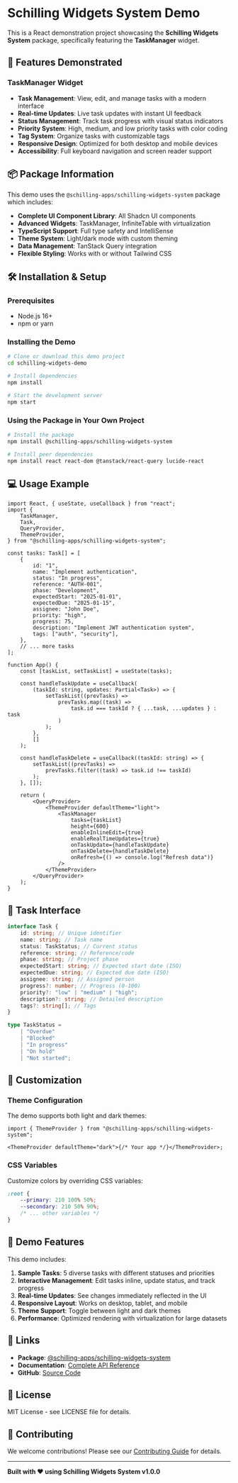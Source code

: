 # Schilling Widgets System Demo

This is a React demonstration project showcasing the **Schilling Widgets System** package, specifically featuring the **TaskManager** widget.

## 🚀 Features Demonstrated

### TaskManager Widget

-   **Task Management**: View, edit, and manage tasks with a modern interface
-   **Real-time Updates**: Live task updates with instant UI feedback
-   **Status Management**: Track task progress with visual status indicators
-   **Priority System**: High, medium, and low priority tasks with color coding
-   **Tag System**: Organize tasks with customizable tags
-   **Responsive Design**: Optimized for both desktop and mobile devices
-   **Accessibility**: Full keyboard navigation and screen reader support

## 📦 Package Information

This demo uses the `@schilling-apps/schilling-widgets-system` package which includes:

-   **Complete UI Component Library**: All Shadcn UI components
-   **Advanced Widgets**: TaskManager, InfiniteTable with virtualization
-   **TypeScript Support**: Full type safety and IntelliSense
-   **Theme System**: Light/dark mode with custom theming
-   **Data Management**: TanStack Query integration
-   **Flexible Styling**: Works with or without Tailwind CSS

## 🛠️ Installation & Setup

### Prerequisites

-   Node.js 16+
-   npm or yarn

### Installing the Demo

```bash
# Clone or download this demo project
cd schilling-widgets-demo

# Install dependencies
npm install

# Start the development server
npm start
```

### Using the Package in Your Own Project

```bash
# Install the package
npm install @schilling-apps/schilling-widgets-system

# Install peer dependencies
npm install react react-dom @tanstack/react-query lucide-react
```

## 💻 Usage Example

```tsx
import React, { useState, useCallback } from "react";
import {
    TaskManager,
    Task,
    QueryProvider,
    ThemeProvider,
} from "@schilling-apps/schilling-widgets-system";

const tasks: Task[] = [
    {
        id: "1",
        name: "Implement authentication",
        status: "In progress",
        reference: "AUTH-001",
        phase: "Development",
        expectedStart: "2025-01-01",
        expectedDue: "2025-01-15",
        assignee: "John Doe",
        priority: "high",
        progress: 75,
        description: "Implement JWT authentication system",
        tags: ["auth", "security"],
    },
    // ... more tasks
];

function App() {
    const [taskList, setTaskList] = useState(tasks);

    const handleTaskUpdate = useCallback(
        (taskId: string, updates: Partial<Task>) => {
            setTaskList((prevTasks) =>
                prevTasks.map((task) =>
                    task.id === taskId ? { ...task, ...updates } : task
                )
            );
        },
        []
    );

    const handleTaskDelete = useCallback((taskId: string) => {
        setTaskList((prevTasks) =>
            prevTasks.filter((task) => task.id !== taskId)
        );
    }, []);

    return (
        <QueryProvider>
            <ThemeProvider defaultTheme="light">
                <TaskManager
                    tasks={taskList}
                    height={600}
                    enableInlineEdit={true}
                    enableRealTimeUpdates={true}
                    onTaskUpdate={handleTaskUpdate}
                    onTaskDelete={handleTaskDelete}
                    onRefresh={() => console.log("Refresh data")}
                />
            </ThemeProvider>
        </QueryProvider>
    );
}
```

## 🎯 Task Interface

```typescript
interface Task {
    id: string; // Unique identifier
    name: string; // Task name
    status: TaskStatus; // Current status
    reference: string; // Reference/code
    phase: string; // Project phase
    expectedStart: string; // Expected start date (ISO)
    expectedDue: string; // Expected due date (ISO)
    assignee: string; // Assigned person
    progress?: number; // Progress (0-100)
    priority?: "low" | "medium" | "high";
    description?: string; // Detailed description
    tags?: string[]; // Tags
}

type TaskStatus =
    | "Overdue"
    | "Blocked"
    | "In progress"
    | "On hold"
    | "Not started";
```

## 🎨 Customization

### Theme Configuration

The demo supports both light and dark themes:

```tsx
import { ThemeProvider } from "@schilling-apps/schilling-widgets-system";

<ThemeProvider defaultTheme="dark">{/* Your app */}</ThemeProvider>;
```

### CSS Variables

Customize colors by overriding CSS variables:

```css
:root {
    --primary: 210 100% 50%;
    --secondary: 210 50% 90%;
    /* ... other variables */
}
```

## 📱 Demo Features

This demo includes:

1. **Sample Tasks**: 5 diverse tasks with different statuses and priorities
2. **Interactive Management**: Edit tasks inline, update status, and track progress
3. **Real-time Updates**: See changes immediately reflected in the UI
4. **Responsive Layout**: Works on desktop, tablet, and mobile
5. **Theme Support**: Toggle between light and dark themes
6. **Performance**: Optimized rendering with virtualization for large datasets

## 🔗 Links

-   **Package**: [@schilling-apps/schilling-widgets-system](https://www.npmjs.com/package/@schilling-apps/schilling-widgets-system)
-   **Documentation**: [Complete API Reference](https://github.com/schilling-apps/schilling-widgets-system#readme)
-   **GitHub**: [Source Code](https://github.com/schilling-apps/schilling-widgets-system)

## 📄 License

MIT License - see LICENSE file for details.

## 🤝 Contributing

We welcome contributions! Please see our [Contributing Guide](https://github.com/schilling-apps/schilling-widgets-system/blob/main/CONTRIBUTING.md) for details.

---

**Built with ❤️ using Schilling Widgets System v1.0.0**

